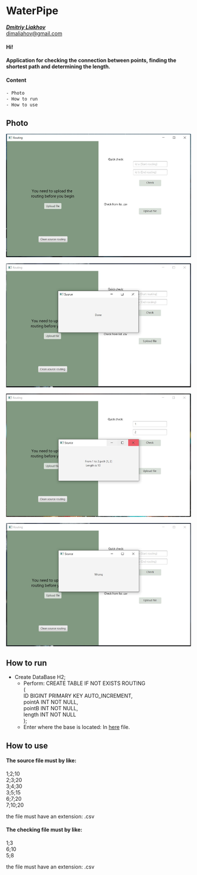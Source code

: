 # WaterPipe
[_**Dmitriy Liakhov**_](https://www.linkedin.com/in/dmitiy-liakhov-82388a183/)<br>
[dimaliahov@gmail.com](mailto:dimaliahov@gmail.com)


#### Hi!
#### Application for checking the connection between points, finding the shortest path and determining the length.

#### Content
    - Photo
    - How to run
    - How to use
## Photo
 
![GitHub Logo](/photo/home.jpg)

![GitHub Logo](/photo/home_clear_db.jpg)

![GitHub Logo](/photo/home_quick-check.jpg)

![GitHub Logo](/photo/homw_wrong_uploud.jpg)

## How to run
   - Create DataBase H2;
       - Perform:
        CREATE TABLE IF NOT EXISTS ROUTING<br>
                (<br>
                ID     BIGINT PRIMARY KEY AUTO_INCREMENT,<br>
                pointA INT NOT NULL,<br>
                pointB INT NOT NULL,<br>
                length INT NOT NULL<br>
                );<br>
        - Enter where the base is located:
        In [here](/out/production/dimaliahov/com/gmail/dimaliahov/db/DBwork.class) file.
        
        

## How to use

#### The source file must by like:

1;2;10<br>
2;3;20<br>
3;4;30<br>
3;5;15<br>
6;7;20<br>
7;10;20<br>

the file must have an extension: .csv<br>

#### The checking file must by like:

1;3<br>
6;10<br>
5;8<br>

the file must have an extension: .csv<br>
